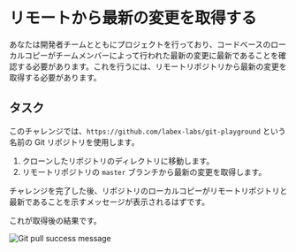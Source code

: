 # リモートから最新の変更を取得する

あなたは開発者チームとともにプロジェクトを行っており、コードベースのローカルコピーがチームメンバーによって行われた最新の変更に最新であることを確認する必要があります。これを行うには、リモートリポジトリから最新の変更を取得する必要があります。

## タスク

このチャレンジでは、`https://github.com/labex-labs/git-playground` という名前の Git リポジトリを使用します。

1. クローンしたリポジトリのディレクトリに移動します。
2. リモートリポジトリの `master` ブランチから最新の変更を取得します。

チャレンジを完了した後、リポジトリのローカルコピーがリモートリポジトリと最新であることを示すメッセージが表示されるはずです。

これが取得後の結果です。

![Git pull success message](../assets/challenge-pull-changes-step1-1.png)
